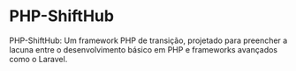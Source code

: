 # PHP-ShiftHub
PHP-ShiftHub: Um framework PHP de transição, projetado para preencher a lacuna entre o desenvolvimento básico em PHP e frameworks avançados como o Laravel.
